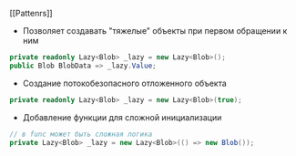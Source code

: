 [[Pattenrs]]

- Позволяет создавать "тяжелые" объекты при первом обращении к ним
```cs
private readonly Lazy<Blob> _lazy = new Lazy<Blob>(); 
public Blob BlobData => _lazy.Value;
```
- Создание потокобезопасного отложенного объекта
```cs
private readonly Lazy<Blob> _lazy = new Lazy<Blob>(true); 
```
- Добавление функции для сложной инициализации
```cs
// в func может быть сложная логика
private Lazy<Blob> _lazy = new Lazy<Blob>(() => new Blob());
```